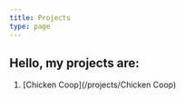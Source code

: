 ```yaml
---
title: Projects
type: page
---
```

## Hello, my projects are:

1. [Chicken Coop](/projects/Chicken Coop)